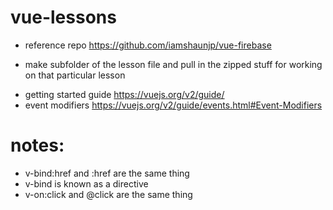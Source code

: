 # vue-lessons

- reference repo https://github.com/iamshaunjp/vue-firebase

* make subfolder of the lesson file and pull in the zipped stuff for working on that particular lesson

- getting started guide
  https://vuejs.org/v2/guide/
- event modifiers
  https://vuejs.org/v2/guide/events.html#Event-Modifiers

# notes:

- v-bind:href and :href are the same thing
- v-bind is known as a directive
- v-on:click and @click are the same thing
